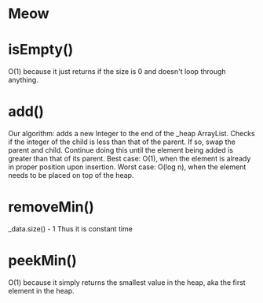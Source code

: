 # Meow
# isEmpty()
O(1) because it just returns if the size is 0 and doesn't loop through anything.
# add()
Our algorithm:
adds a new Integer to the end of the _heap ArrayList. Checks if the integer of the child is less than that of the parent. If so, swap the parent and child. Continue doing this until the element being added is greater than that of its parent.
Best case: O(1), when the element is already in proper position upon insertion.
Worst case: O(log n), when the element needs to be placed on top of the heap.
# removeMin()

_data.size() - 1 Thus it is constant time
# peekMin()
O(1) because it simply returns the smallest value in the heap, aka the first element in the heap. 
